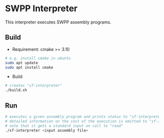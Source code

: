 # SWPP Interpreter

This interpreter executes SWPP assembly programs.

## Build

- Requirement: cmake >= 3.10

```bash
# e.g. install cmake in ubuntu
sudo apt update
sudo apt install cmake
```

- Build

```bash
# creates "sf-interpreter"
./build.sh
```

## Run

```bash
# executes a given assembly program and prints status to "sf-interpreter.log"
# detailed information on the cost of the execution is emitted to "sf-interpreter-cost.log"
# note that it gets a standard input on call to "read"
./sf-interpreter <input assembly file>
```
